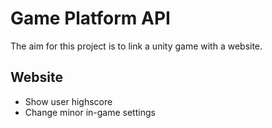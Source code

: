 # Game Platform API
The aim for this project is to link a unity game with a website. 

## Website
- Show user highscore
- Change minor in-game settings
